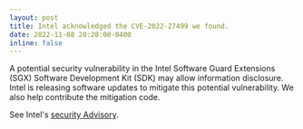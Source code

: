 ```yaml
---
layout: post
title: Intel acknowledged the CVE-2022-27499 we found.
date: 2022-11-08 20:28:00-0400
inline: false
---
```


A potential security vulnerability in the Intel Software Guard Extensions (SGX) Software Development Kit (SDK) may allow information disclosure.  Intel is releasing software updates to mitigate this potential vulnerability. We also help contribute the mitigation code.

See Intel's [security Advisory](https://www.intel.com/content/www/us/en/security-center/advisory/intel-sa-00691.html).